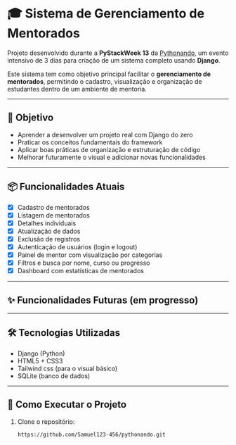 # 🎓 Sistema de Gerenciamento de Mentorados

Projeto desenvolvido durante a **PyStackWeek 13** da [Pythonando](https://pythonando.com.br), um evento intensivo de 3 dias para criação de um sistema completo usando **Django**.

Este sistema tem como objetivo principal facilitar o **gerenciamento de mentorados**, permitindo o cadastro, visualização e organização de estudantes dentro de um ambiente de mentoria.

---

## 🚀 Objetivo

- Aprender a desenvolver um projeto real com Django do zero
- Praticar os conceitos fundamentais do framework
- Aplicar boas práticas de organização e estruturação de código
- Melhorar futuramente o visual e adicionar novas funcionalidades

---

## 📦 Funcionalidades Atuais

- [x] Cadastro de mentorados
- [x] Listagem de mentorados
- [x] Detalhes individuais
- [x] Atualização de dados
- [x] Exclusão de registros
- [x] Autenticação de usuários (login e logout)
- [x] Painel de mentor com visualização por categorias
- [x] Filtros e busca por nome, curso ou progresso
- [x] Dashboard com estatísticas de mentorados

---

## ✨ Funcionalidades Futuras (em progresso)

---

## 🛠️ Tecnologias Utilizadas

- Django (Python)
- HTML5 + CSS3
- Tailwind css (para o visual básico)
- SQLite (banco de dados)

---

## 🎯 Como Executar o Projeto

1. Clone o repositório:
   ```bash
   https://github.com/Samuel123-456/pythonando.git
